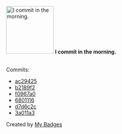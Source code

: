 <img src="https://my-badges.github.io/my-badges/morning-commits.png" alt="I commit in the morning." title="I commit in the morning." width="128">
<strong>I commit in the morning.</strong>
<br><br>

Commits:

- <a href="https://github.com/HorebZ/HorebZ/commit/ac29425860fd6bf05b5f6ac38d8173279b97f308">ac29425</a>
- <a href="https://github.com/HorebZ/HorebZ/commit/b2189f26fca09fe702291171f7593c568144f491">b2189f2</a>
- <a href="https://github.com/HorebZ/HorebZ/commit/f0967a0045e94572eeff6368e44b2e1661056c27">f0967a0</a>
- <a href="https://github.com/HorebZ/HorebZ/commit/68011167fa626437eacf9b8a0f98e0f495dc33e8">6801116</a>
- <a href="https://github.com/HorebZ/HorebZ/commit/d7d6c2ca3522c816ee9636f5619643a2b99429a5">d7d6c2c</a>
- <a href="https://github.com/HorebZ/HorebZ/commit/3a011a3bb52a7f119a43c3f1312a35529425046b">3a011a3</a>


Created by <a href="https://github.com/my-badges/my-badges">My Badges</a>
